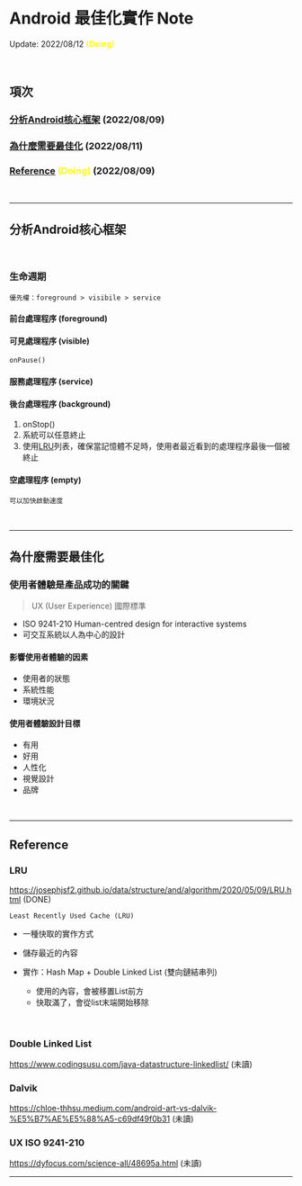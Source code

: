 # Android 最佳化實作 Note

Update: 2022/08/12 <font color=yellow><b>(Doing)</b></font>

<br/>

## 項次

### [分析Android核心框架](#分析android核心框架) (2022/08/09)

### [為什麼需要最佳化](#為什麼需要最佳化) (2022/08/11)

### [Reference](#reference) <font color=yellow><b>(Doing)</b></font> (2022/08/09)


<br/>

---

## 分析Android核心框架

<br/>

### 生命週期

    優先權：foreground > visibile > service

#### 前台處理程序 (foreground)
#### 可見處理程序 (visible) 

    onPause()

#### 服務處理程序 (service)
#### 後台處理程序 (background)

1. onStop()
2. 系統可以任意終止
3. 使用[LRU](#lru)列表，確保當記憶體不足時，使用者最近看到的處理程序最後一個被終止
    
#### 空處理程序 (empty)

    可以加快啟動速度


</br>

---

## 為什麼需要最佳化

### 使用者體驗是產品成功的關鍵

> UX (User Experience) 國際標準

- ISO 9241-210 Human-centred design for interactive systems
- 可交互系統以人為中心的設計

#### 影響使用者體驗的因素

- 使用者的狀態
- 系統性能
- 環境狀況

#### 使用者體驗設計目標

- 有用
- 好用
- 人性化
- 視覺設計
- 品牌

<br/>

---

## Reference

### LRU
https://josephjsf2.github.io/data/structure/and/algorithm/2020/05/09/LRU.html (DONE)

    Least Recently Used Cache (LRU)

- 一種快取的實作方式
- 儲存最近的內容
- 實作：Hash Map + Double Linked List (雙向鏈結串列)
 
    - 使用的內容，會被移置List前方
    - 快取滿了，會從list末端開始移除    


<br/>

### Double Linked List
https://www.codingsusu.com/java-datastructure-linkedlist/
(未讀)

### Dalvik
https://chloe-thhsu.medium.com/android-art-vs-dalvik-%E5%B7%AE%E5%88%A5-c69df49f0b31
(未讀)

### UX ISO 9241-210
https://dyfocus.com/science-all/48695a.html
(未讀)

---